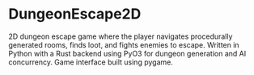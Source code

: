 # DungeonEscape2D
2D dungeon escape game where the player navigates procedurally generated rooms, finds loot, and fights enemies to escape. Written in Python with a Rust backend using PyO3 for dungeon generation and AI concurrency. Game interface built using pygame.
